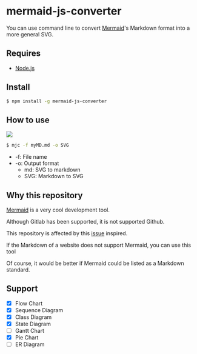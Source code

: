 # mermaid-js-converter

You can use command line to convert [Mermaid](https://github.com/mermaid-js/mermaid)'s Markdown format into a more general SVG.

## Requires

- [Node.js](https://nodejs.org/en/)

## Install

```bash
$ npm install -g mermaid-js-converter
```

## How to use

![](https://i.imgur.com/1H4Izj5.gif)

```bash
$ mjc -f myMD.md -o SVG
```

- -f: File name
- -o: Output format
  - md: SVG to markdown
  - SVG: Markdown to SVG

## Why this repository

[Mermaid](https://github.com/mermaid-js/mermaid) is a very cool development tool.

Although Gitlab has been supported, it is not supported Github.

This repository is affected by this [issue](https://github.com/github/markup/issues/533) inspired.

If the Markdown of a website does not support Mermaid, you can use this tool

Of course, it would be better if Mermaid could be listed as a Markdown standard.

## Support

- [x] Flow Chart
- [x] Sequence Diagram
- [x] Class Diagram
- [x] State Diagram
- [ ] Gantt Chart
- [x] Pie Chart
- [ ] ER Diagram
